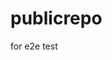 # publicrepo
for e2e test



















































































































































































































































































































































































































































































































































































































































































































































































































































































































































































































































































































































































































































































































































































































































































































































































































































































































































































































































































































































































































































































































































































































































































































































































































































































































































































